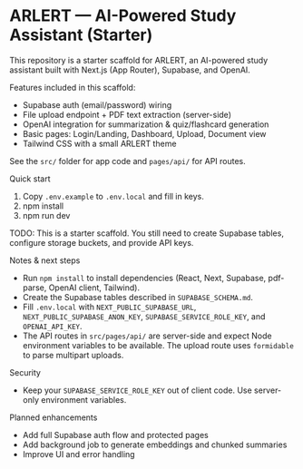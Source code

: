 # ARLERT — AI-Powered Study Assistant (Starter)

This repository is a starter scaffold for ARLERT, an AI-powered study assistant built with Next.js (App Router), Supabase, and OpenAI.

Features included in this scaffold:
- Supabase auth (email/password) wiring
- File upload endpoint + PDF text extraction (server-side)
- OpenAI integration for summarization & quiz/flashcard generation
- Basic pages: Login/Landing, Dashboard, Upload, Document view
- Tailwind CSS with a small ARLERT theme

See the `src/` folder for app code and `pages/api/` for API routes.

Quick start
1. Copy `.env.example` to `.env.local` and fill in keys.
2. npm install
3. npm run dev

TODO: This is a starter scaffold. You still need to create Supabase tables, configure storage buckets, and provide API keys.

Notes & next steps
- Run `npm install` to install dependencies (React, Next, Supabase, pdf-parse, OpenAI client, Tailwind).
- Create the Supabase tables described in `SUPABASE_SCHEMA.md`.
- Fill `.env.local` with `NEXT_PUBLIC_SUPABASE_URL`, `NEXT_PUBLIC_SUPABASE_ANON_KEY`, `SUPABASE_SERVICE_ROLE_KEY`, and `OPENAI_API_KEY`.
- The API routes in `src/pages/api/` are server-side and expect Node environment variables to be available. The upload route uses `formidable` to parse multipart uploads.

Security
- Keep your `SUPABASE_SERVICE_ROLE_KEY` out of client code. Use server-only environment variables.

Planned enhancements
- Add full Supabase auth flow and protected pages
- Add background job to generate embeddings and chunked summaries
- Improve UI and error handling

